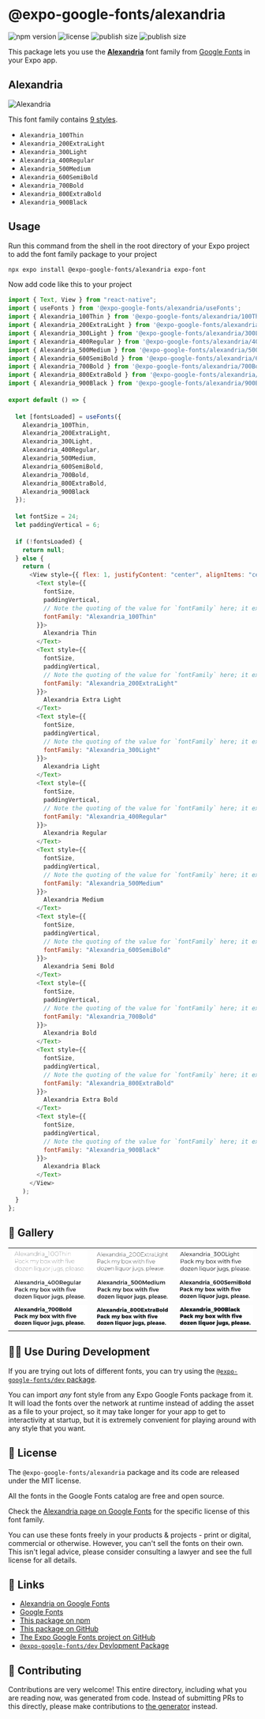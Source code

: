 # @expo-google-fonts/alexandria

![npm version](https://flat.badgen.net/npm/v/@expo-google-fonts/alexandria)
![license](https://flat.badgen.net/github/license/expo/google-fonts)
![publish size](https://flat.badgen.net/packagephobia/install/@expo-google-fonts/alexandria)
![publish size](https://flat.badgen.net/packagephobia/publish/@expo-google-fonts/alexandria)

This package lets you use the [**Alexandria**](https://fonts.google.com/specimen/Alexandria) font family from [Google Fonts](https://fonts.google.com/) in your Expo app.

## Alexandria

![Alexandria](./font-family.png)

This font family contains [9 styles](#-gallery).

- `Alexandria_100Thin`
- `Alexandria_200ExtraLight`
- `Alexandria_300Light`
- `Alexandria_400Regular`
- `Alexandria_500Medium`
- `Alexandria_600SemiBold`
- `Alexandria_700Bold`
- `Alexandria_800ExtraBold`
- `Alexandria_900Black`

## Usage

Run this command from the shell in the root directory of your Expo project to add the font family package to your project

```sh
npx expo install @expo-google-fonts/alexandria expo-font
```

Now add code like this to your project

```js
import { Text, View } from "react-native";
import { useFonts } from '@expo-google-fonts/alexandria/useFonts';
import { Alexandria_100Thin } from '@expo-google-fonts/alexandria/100Thin';
import { Alexandria_200ExtraLight } from '@expo-google-fonts/alexandria/200ExtraLight';
import { Alexandria_300Light } from '@expo-google-fonts/alexandria/300Light';
import { Alexandria_400Regular } from '@expo-google-fonts/alexandria/400Regular';
import { Alexandria_500Medium } from '@expo-google-fonts/alexandria/500Medium';
import { Alexandria_600SemiBold } from '@expo-google-fonts/alexandria/600SemiBold';
import { Alexandria_700Bold } from '@expo-google-fonts/alexandria/700Bold';
import { Alexandria_800ExtraBold } from '@expo-google-fonts/alexandria/800ExtraBold';
import { Alexandria_900Black } from '@expo-google-fonts/alexandria/900Black';

export default () => {

  let [fontsLoaded] = useFonts({
    Alexandria_100Thin, 
    Alexandria_200ExtraLight, 
    Alexandria_300Light, 
    Alexandria_400Regular, 
    Alexandria_500Medium, 
    Alexandria_600SemiBold, 
    Alexandria_700Bold, 
    Alexandria_800ExtraBold, 
    Alexandria_900Black
  });

  let fontSize = 24;
  let paddingVertical = 6;

  if (!fontsLoaded) {
    return null;
  } else {
    return (
      <View style={{ flex: 1, justifyContent: "center", alignItems: "center" }}>
        <Text style={{
          fontSize,
          paddingVertical,
          // Note the quoting of the value for `fontFamily` here; it expects a string!
          fontFamily: "Alexandria_100Thin"
        }}>
          Alexandria Thin
        </Text>
        <Text style={{
          fontSize,
          paddingVertical,
          // Note the quoting of the value for `fontFamily` here; it expects a string!
          fontFamily: "Alexandria_200ExtraLight"
        }}>
          Alexandria Extra Light
        </Text>
        <Text style={{
          fontSize,
          paddingVertical,
          // Note the quoting of the value for `fontFamily` here; it expects a string!
          fontFamily: "Alexandria_300Light"
        }}>
          Alexandria Light
        </Text>
        <Text style={{
          fontSize,
          paddingVertical,
          // Note the quoting of the value for `fontFamily` here; it expects a string!
          fontFamily: "Alexandria_400Regular"
        }}>
          Alexandria Regular
        </Text>
        <Text style={{
          fontSize,
          paddingVertical,
          // Note the quoting of the value for `fontFamily` here; it expects a string!
          fontFamily: "Alexandria_500Medium"
        }}>
          Alexandria Medium
        </Text>
        <Text style={{
          fontSize,
          paddingVertical,
          // Note the quoting of the value for `fontFamily` here; it expects a string!
          fontFamily: "Alexandria_600SemiBold"
        }}>
          Alexandria Semi Bold
        </Text>
        <Text style={{
          fontSize,
          paddingVertical,
          // Note the quoting of the value for `fontFamily` here; it expects a string!
          fontFamily: "Alexandria_700Bold"
        }}>
          Alexandria Bold
        </Text>
        <Text style={{
          fontSize,
          paddingVertical,
          // Note the quoting of the value for `fontFamily` here; it expects a string!
          fontFamily: "Alexandria_800ExtraBold"
        }}>
          Alexandria Extra Bold
        </Text>
        <Text style={{
          fontSize,
          paddingVertical,
          // Note the quoting of the value for `fontFamily` here; it expects a string!
          fontFamily: "Alexandria_900Black"
        }}>
          Alexandria Black
        </Text>
      </View>
    );
  }
};
```

## 🔡 Gallery


||||
|-|-|-|
|![Alexandria_100Thin](./100Thin/Alexandria_100Thin.ttf.png)|![Alexandria_200ExtraLight](./200ExtraLight/Alexandria_200ExtraLight.ttf.png)|![Alexandria_300Light](./300Light/Alexandria_300Light.ttf.png)||
|![Alexandria_400Regular](./400Regular/Alexandria_400Regular.ttf.png)|![Alexandria_500Medium](./500Medium/Alexandria_500Medium.ttf.png)|![Alexandria_600SemiBold](./600SemiBold/Alexandria_600SemiBold.ttf.png)||
|![Alexandria_700Bold](./700Bold/Alexandria_700Bold.ttf.png)|![Alexandria_800ExtraBold](./800ExtraBold/Alexandria_800ExtraBold.ttf.png)|![Alexandria_900Black](./900Black/Alexandria_900Black.ttf.png)||


## 👩‍💻 Use During Development

If you are trying out lots of different fonts, you can try using the [`@expo-google-fonts/dev` package](https://github.com/expo/google-fonts/tree/master/font-packages/dev#readme).

You can import _any_ font style from any Expo Google Fonts package from it. It will load the fonts over the network at runtime instead of adding the asset as a file to your project, so it may take longer for your app to get to interactivity at startup, but it is extremely convenient for playing around with any style that you want.


## 📖 License

The `@expo-google-fonts/alexandria` package and its code are released under the MIT license.

All the fonts in the Google Fonts catalog are free and open source.

Check the [Alexandria page on Google Fonts](https://fonts.google.com/specimen/Alexandria) for the specific license of this font family.

You can use these fonts freely in your products & projects - print or digital, commercial or otherwise. However, you can't sell the fonts on their own. This isn't legal advice, please consider consulting a lawyer and see the full license for all details.

## 🔗 Links

- [Alexandria on Google Fonts](https://fonts.google.com/specimen/Alexandria)
- [Google Fonts](https://fonts.google.com/)
- [This package on npm](https://www.npmjs.com/package/@expo-google-fonts/alexandria)
- [This package on GitHub](https://github.com/expo/google-fonts/tree/master/font-packages/alexandria)
- [The Expo Google Fonts project on GitHub](https://github.com/expo/google-fonts)
- [`@expo-google-fonts/dev` Devlopment Package](https://github.com/expo/google-fonts/tree/master/font-packages/dev)

## 🤝 Contributing

Contributions are very welcome! This entire directory, including what you are reading now, was generated from code. Instead of submitting PRs to this directly, please make contributions to [the generator](https://github.com/expo/google-fonts/tree/master/packages/generator) instead.
